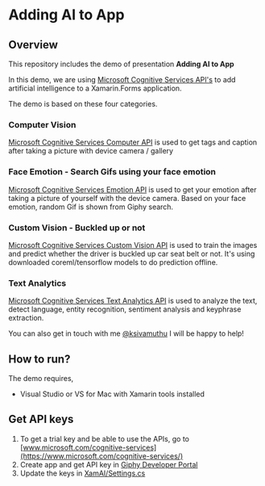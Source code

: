 # Adding AI to App

## Overview

This repository includes the demo of presentation **Adding AI to App**

In this demo, we are using [Microsoft Cognitive Services API's](https://www.microsoft.com/cognitive-services/) to add artificial intelligence to a Xamarin.Forms application. 

The demo is based on these four categories.

### Computer Vision
[Microsoft Cognitive Services Computer API](https://www.microsoft.com/cognitive-services/en-us/computer-vision-api) is used to get tags and caption after taking a picture with device camera / gallery


### Face Emotion - Search Gifs using your face emotion
[Microsoft Cognitive Services Emotion API](https://www.microsoft.com/cognitive-services/en-us/emotion-api) is used to get your emotion after taking a picture of yourself with the device camera. Based on your face emotion, random Gif is shown from Giphy search.

### Custom Vision - Buckled up or not
[Microsoft Cognitive Services Custom Vision API](https://azure.microsoft.com/en-us/services/cognitive-services/custom-vision-service/) is used to train the images and predict whether the driver is buckled up car seat belt or not. It's using downloaded coreml/tensorflow models to do prediction offline.

### Text Analytics
[Microsoft Cognitive Services Text Analytics API](https://azure.microsoft.com/en-us/services/cognitive-services/text-analytics/?v=18.05) is used to analyze the text, detect language, entity recognition, sentiment analysis and keyphrase extraction.

You can also get in touch with me [@ksivamuthu](https://twitter.com/ksivamuthu)  I will be happy to help!

## How to run?

The demo requires,
- Visual Studio or VS for Mac with Xamarin tools installed

## Get API keys
1. To get a trial key and be able to use the APIs, go to [www.microsoft.com/cognitive-services](https://www.microsoft.com/cognitive-services/)
2. Create app and get API key in [Giphy Developer Portal](https://developers.giphy.com)
3. Update the keys in [XamAI/Settings.cs](/XamAI/Settings.cs)
